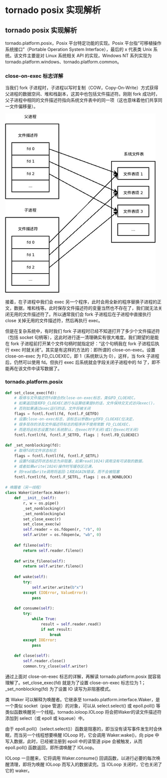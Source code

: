 # tornado posix 实现解析


## tornado posix 实现解析

tornado.platform.posix，Posix 平台特定功能的实现。Posix 平台指“可移植操作系统接口”（Portable Operation System Interface），最后的 x 代表类 Unix 系统。该文件主要是对 Linux 系统相关 API 的实现，Windows NT 系列实现为 tornado.platform.windows、tornado.platform.common。

### close-on-exec 标志详解

当我们 fork 子进程时，子进程以写时复制（COW，Copy-On-Write）方式获得父进程的数据空间、堆和栈副本，这其中也包括文件描述符。刚刚 fork 成功时，父子进程中相同的文件描述符指向系统文件表中的同一项（这也意味着他们共享同一文件偏移量）。

![fork](fork.gif)

接着，在子进程中我们会 exec 另一个程序，此时会用全新的程序替换子进程的正文，数据，堆和栈等。此时保存文件描述符的变量当然也不存在了，我们就无法关闭无用的文件描述符了。所以通常我们会 fork 子进程后在子进程中直接执行 close 关掉无用的文件描述符，然后再执行 exec。

但是在复杂系统中，有时我们 fork 子进程时已经不知道打开了多少个文件描述符（包括 socket 句柄等），这此时进行逐一清理确实有很大难度。我们期望的是能在 fork 子进程前打开某个文件句柄时就指定好：“这个句柄我在 fork 子进程后执行 exec 时就关闭”。其实是有这样的方法的：即所谓的 close-on-exec。设置 close-on-exec 为 FD_CLOEXEC，即 1（系统默认为 0），这样，当 fork 子进程后，仍然可以使用 fd。但执行 exec 后系统就会字段关闭子进程中的 fd 了，即不能再在该文件中读写数据了。

### tornado.platform.posix

```python
def set_close_exec(fd):
    # 取得与文件描述符fd联合的close-on-exec标志，类似FD_CLOEXEC。
    # 如果返回值和FD_CLOEXEC进行与运算结果是0的话，文件保持交叉式访问exec()，
    # 否则如果通过exec运行的话，文件将被关闭
    flags = fcntl.fcntl(fd, fcntl.F_GETFD)
    # 设置close-on-exec标志，该标志以参数arg的FD_CLOEXEC位决定，
    # 很多现存的涉及文件描述符标志的程序并不使用常数 FD_CLOEXEC，
    # 而是将此标志设置为0(系统默认，在exec时不关闭)或1(在exec时关闭) 
    fcntl.fcntl(fd, fcntl.F_SETFD, flags | fcntl.FD_CLOEXEC)

def _set_nonblocking(fd):
    # 取得fd的文件状态标志
    flags = fcntl.fcntl(fd, fcntl.F_GETFL)
    # 设置fd描述符状态标志为非阻塞，如果read(1024)调用没有可读取的数据，
    # 或者如果write(1024)操作时写缓存区已满，
    # 则read或write调用将返回-1和EAGAIN错误，而不会被阻塞
    fcntl.fcntl(fd, fcntl.F_SETFL, flags | os.O_NONBLOCK)

# 唤醒者（另一线程）
class Waker(interface.Waker):
    def __init__(self):
        r, w = os.pipe()
        _set_nonblocking(r)
        _set_nonblocking(w)
        set_close_exec(r)
        set_close_exec(w)
        self.reader = os.fdopen(r, "rb", 0)
        self.writer = os.fdopen(w, "wb", 0)

    def fileno(self):
        return self.reader.fileno()

    def write_fileno(self):
        return self.writer.fileno()

    def wake(self):
        try:
            self.writer.write(b"x")
        except (IOError, ValueError):
            pass

    def consume(self):
        try:
            while True:
                result = self.reader.read()
                if not result:
                    break
        except IOError:
            pass

    def close(self):
        self.reader.close()
        common.try_close(self.writer)
```

通过上面对 close-on-exec 标志的详解，再解读 tornado.platform.posix 就容易理解了。set_close_exec(fd) 就是为了设置 close-on-exec 标志位为 1；_set_nonblocking(fd) 为了设置 IO 读写为非阻塞模式。

类 Waker 可以解释为唤醒者。它继承至 tornado.platform.interface.Waker，是一个类似 socket（pipe 管道）的对象，可以从 select.select() 或 epoll.poll() 等类似函数唤醒另一个线程。tornado.ioloop.IOLoop 将会把Waker的读文件描述符添加到 select（或 epoll 或 kqueue）中。

由于 epoll.poll()（select.select()）函数是阻塞的，即当没有读写事件发生时会休眠，而当另一个线程想要唤醒 IOLoop 时，它会调用 Waker.wake()，向 pipe 中写入数据，此时，已经被注册到 epoll 中的读管道 pipe 会被触发，从而 epoll.poll() 函数返回，即所谓唤醒了 IOLoop。

IOLoop 一旦醒来，它将调用 Waker.consume() 回调函数，以进行必要的每次唤醒清理，即将为唤醒 IOLoop 而写入的数据读完。当 IOLoop 关闭时，它也关闭了它的 waker。

